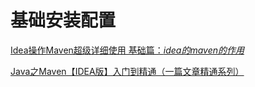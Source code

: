# 基础安装配置

[ Idea操作Maven超级详细使用 基础篇：_idea的maven的作用_](https://blog.csdn.net/qq_45542380/article/details/110483615)

[Java之Maven【IDEA版】入门到精通（一篇文章精通系列）](https://blog.csdn.net/qq_44757034/article/details/120238561)